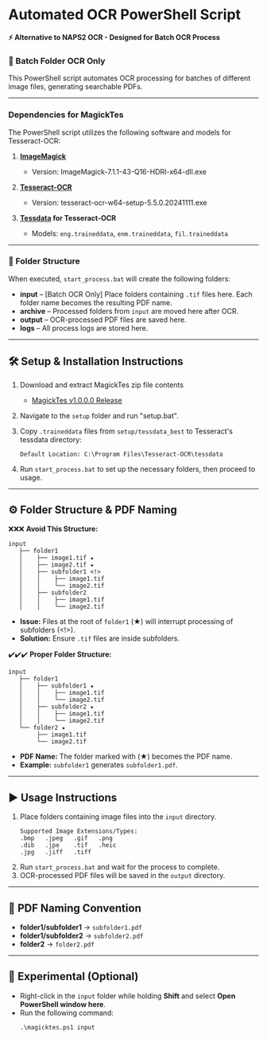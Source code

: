 # Automated OCR PowerShell Script

**⚡ Alternative to NAPS2 OCR - Designed for Batch OCR Process**

### 🚀 Batch Folder OCR Only

This PowerShell script automates OCR processing for batches of different image files, generating searchable PDFs.

---
### Dependencies for MagickTes

The PowerShell script utilizes the following software and models for Tesseract-OCR:

1. **[ImageMagick](https://imagemagick.org)**  
   - Version: ImageMagick-7.1.1-43-Q16-HDRI-x64-dll.exe  

2. **[Tesseract-OCR](https://github.com/UB-Mannheim/tesseract/wiki)**  
   - Version: tesseract-ocr-w64-setup-5.5.0.20241111.exe  

3. **[Tessdata](https://github.com/tesseract-ocr/tessdata/tree/main) for Tesseract-OCR**  
   - Models: `eng.traineddata`, `enm.traineddata`, `fil.traineddata`

---
### 📂 Folder Structure
When executed, `start_process.bat` will create the following folders:

- **input** – [Batch OCR Only] Place folders containing `.tif` files here. Each folder name becomes the resulting PDF name.
- **archive** – Processed folders from `input` are moved here after OCR.
- **output** – OCR-processed PDF files are saved here.
- **logs** – All process logs are stored here.

---
## 🛠️ Setup & Installation Instructions

1. Download and extract MagickTes zip file contents
   - [MagickTes v1.0.0.0 Release](https://github.com/NeoMatrix14241/magicktes/releases/tag/MagickTes-v1.0.0.0)

2. Navigate to the `setup` folder and run "setup.bat".

3. Copy `.traineddata` files from `setup/tessdata_best` to Tesseract's tessdata directory:
   ```
   Default Location: C:\Program Files\Tesseract-OCR\tessdata
   ```
4. Run `start_process.bat` to set up the necessary folders, then proceed to usage.

---
## ⚙️ Folder Structure & PDF Naming

❌❌❌ **Avoid This Structure:**
```
input
   ├── folder1
   │    ├── image1.tif ★
   │    ├── image2.tif ★
   │    ├── subfolder1 <!>
   │    │    ├── image1.tif
   │    │    └── image2.tif
   │    ├── subfolder2
   │    │    ├── image1.tif
   │    │    └── image2.tif
```
- **Issue:** Files at the root of `folder1` (★) will interrupt processing of subfolders (<!>).
- **Solution:** Ensure `.tif` files are inside subfolders.

✔️✔️✔️ **Proper Folder Structure:**
```
input
   ├── folder1
   │    ├── subfolder1 ★
   │    │    ├── image1.tif
   │    │    └── image2.tif
   │    ├── subfolder2 ★
   │    │    ├── image1.tif
   │    │    └── image2.tif
   └── folder2 ★
        ├── image1.tif
        └── image2.tif
```
- **PDF Name:** The folder marked with (★) becomes the PDF name.
- **Example:** `subfolder1` generates `subfolder1.pdf`.

---
## ▶️ Usage Instructions

1. Place folders containing image files into the `input` directory.
   ```
   Supported Image Extensions/Types:
   .bmp   .jpeg   .gif   .png
   .dib   .jpe    .tif   .heic
   .jpg   .jiff   .tiff
   ```
3. Run `start_process.bat` and wait for the process to complete.
4. OCR-processed PDF files will be saved in the `output` directory.

---
## 📄 PDF Naming Convention

- **folder1/subfolder1** → `subfolder1.pdf`
- **folder1/subfolder2** → `subfolder2.pdf`
- **folder2** → `folder2.pdf`

---
## 🧪 Experimental (Optional)
- Right-click in the `input` folder while holding **Shift** and select **Open PowerShell window here**.
- Run the following command:
   ```
   .\magicktes.ps1 input
   ```
